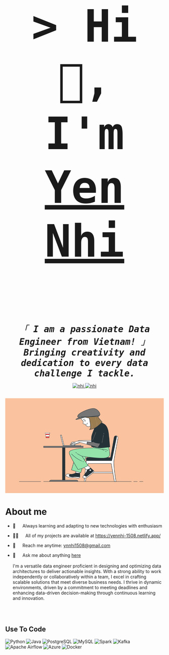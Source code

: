 <!-- Intro  -->
<br/>
<h3 align="center" style="font-size: 10em;">
    <samp>
        &gt; Hi 👋, I'm 
        <b><a href="https://yennhi-1508.netlify.app/" target="_blank">Yen Nhi</a></b>
    </samp>
</h3>



<p align="center"> 
  <samp style="font-style: italic; font-size: 2em;">
    <br>
    「 <strong>I am a passionate Data Engineer from Vietnam!</strong> 」<br>
    <strong>Bringing creativity and dedication to every data challenge I tackle.</strong>
    <br>
  </samp>
</p>





<p align="center">
 <a href="https://www.linkedin.com/in/yen-nhi-077074270/" target="_blank">
  <img src="https://img.shields.io/badge/LinkedIn-0077B5?style=for-the-badge&logo=linkedin&logoColor=white" alt="nhi"/>
 </a>
 <!-- <a href="https://dev.to/nhi" target="_blank">
  <img src="https://img.shields.io/badge/dev.to-0A0A0A?style=for-the-badge&logo=dev.to&logoColor=white" alt="nhi" />
 </a> -->
 <a href="[https://instagram.com/_ln.yn_]" target="_blank">
  <img src="https://img.shields.io/badge/Instagram-fe4164?style=for-the-badge&logo=instagram&logoColor=white" alt="nhi" />
 </a> 
</p>
<br />

<div align="center">
  <img src="image_processing20210301-3601-w1fbuc.gif" width="550" height="300"/>
</div>


<!-- About Section -->
 # About me
 
<p>

  - 🚀 &emsp; Always learning and adapting to new technologies with enthusiasm<br/>

  - 🧑‍💻 &emsp; All of my projects are available at <a href="https://yennhi-1508.netlify.app/" target="_blank">https://yennhi-1508.netlify.app/</a><br/>
    
  - 📧 &emsp; Reach me anytime: <a href="mailto:ynnhi1508@gmail.com">ynnhi1508@gmail.com</a><br/>
  
  - 💬 &emsp; Ask me about anything <a href="https://www.linkedin.com/in/yen-nhi-077074270/" target="_blank">here</a><br/><br/>
I'm a versatile data engineer proficient in designing and optimizing data architectures to deliver actionable insights. With a strong ability to work independently or collaboratively within a team, I excel in crafting scalable solutions that meet diverse business needs. I thrive in dynamic environments, driven by a commitment to meeting deadlines and enhancing data-driven decision-making through continuous learning and innovation.
</p>


<br/>
<br/>

## Use To Code

![Python](https://img.shields.io/badge/Python-3776AB?style=for-the-badge&logo=python&logoColor=white)
![Java](https://img.shields.io/badge/Java-007396?style=for-the-badge&logo=java&logoColor=white)
![PostgreSQL](https://img.shields.io/badge/PostgreSQL-4169E1?style=for-the-badge&logo=postgresql&logoColor=white)
![MySQL](https://img.shields.io/badge/MySQL-4479A1?style=for-the-badge&logo=mysql&logoColor=white)
![Spark](https://img.shields.io/badge/Spark-E25A1C?style=for-the-badge&logo=apache-spark&logoColor=white)
![Kafka](https://img.shields.io/badge/Kafka-231F20?style=for-the-badge&logo=apache-kafka&logoColor=white)
![Apache Airflow](https://img.shields.io/badge/Apache_Airflow-017CEE?style=for-the-badge&logo=apache-airflow&logoColor=white)
![Azure](https://img.shields.io/badge/Azure-0078D4?style=for-the-badge&logo=microsoft-azure&logoColor=white)
![Docker](https://img.shields.io/badge/Docker-2496ED?style=for-the-badge&logo=docker&logoColor=white)


<br/>


